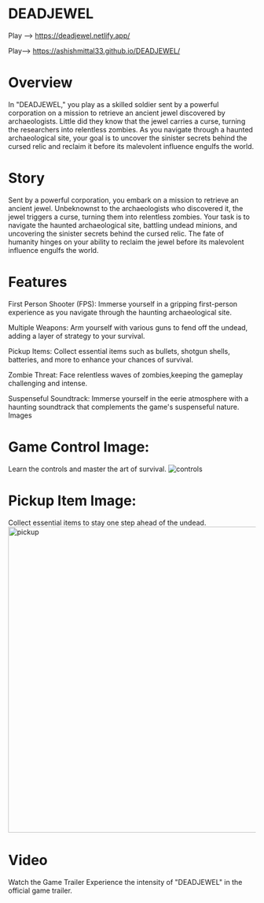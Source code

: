 # DEADJEWEL
Play --> https://deadjewel.netlify.app/

Play--> https://ashishmittal33.github.io/DEADJEWEL/

# Overview

In "DEADJEWEL," you play as a skilled soldier sent by a powerful corporation on a mission to retrieve an ancient jewel discovered by archaeologists. Little did they know that the jewel carries a curse, turning the researchers into relentless zombies. As you navigate through a haunted archaeological site, your goal is to uncover the sinister secrets behind the cursed relic and reclaim it before its malevolent influence engulfs the world.

# Story
Sent by a powerful corporation, you embark on a mission to retrieve an ancient jewel. Unbeknownst to the archaeologists who discovered it, the jewel triggers a curse, turning them into relentless zombies. Your task is to navigate the haunted archaeological site, battling undead minions, and uncovering the sinister secrets behind the cursed relic. The fate of humanity hinges on your ability to reclaim the jewel before its malevolent influence engulfs the world.

# Features
First Person Shooter (FPS): Immerse yourself in a gripping first-person experience as you navigate through the haunting archaeological site.

Multiple Weapons: Arm yourself with various guns to fend off the undead, adding a layer of strategy to your survival.

Pickup Items: Collect essential items such as bullets, shotgun shells, batteries, and more to enhance your chances of survival.

Zombie Threat: Face relentless waves of zombies,keeping the gameplay challenging and intense.

Suspenseful Soundtrack: Immerse yourself in the eerie atmosphere with a haunting soundtrack that complements the game's suspenseful nature.
Images

# Game Control Image: 
Learn the controls and master the art of survival.
![controls](https://github.com/AshishMittal33/DEADJEWEL/assets/81253539/1e73b9c1-e5d4-4992-bf57-de6ecafdb2e3)



# Pickup Item Image: 
Collect essential items to stay one step ahead of the undead.
<img width="621" alt="pickup" src="https://github.com/AshishMittal33/DEADJEWEL/assets/81253539/1bae1643-5890-4036-9077-56f27f7109bb">



# Video
Watch the Game Trailer
Experience the intensity of "DEADJEWEL" in the official game trailer.
